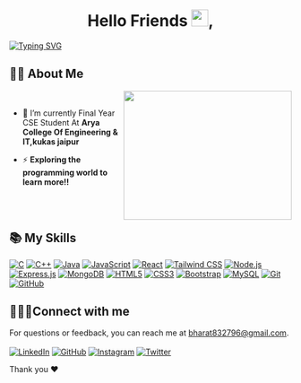 
<p align="center"> <h1 align="center"> Hello Friends <img src="https://raw.githubusercontent.com/MartinHeinz/MartinHeinz/master/wave.gif" width="30px" height="30px" />, </a> </h1> </p>

[![Typing SVG](https://readme-typing-svg.demolab.com?font=Fira+Code&weight=500&size=29&pause=1000&color=007EF7&center=true&vCenter=true&width=435&lines=I'm+Bharat;Passionate+Coder)](https://git.io/typing-svg)


## 🧑‍💻 About Me
   &nbsp;&nbsp;&nbsp;<img src='https://cdn.dribbble.com/users/926537/screenshots/4502924/media/79e26abb3fb85b42f2722cf22da095dc.gif' height=230 width=300 align='right'>

- 🌱 I’m currently Final Year CSE Student At **Arya College Of Engineering & IT,kukas jaipur**

<!---  - 💡   Exploring the Programming World and Enhancing Problem-Solving Skills!  -->
- ⚡  **Exploring the programming world to learn more!!**
  
<br>
<br>

## 📚 My Skills
[![C](https://img.shields.io/badge/c-%2300599C.svg?style=for-the-badge&logo=c&logoColor=white)](https://devdocs.io/c/)
[![C++](https://img.shields.io/badge/c++-%2300599C.svg?style=for-the-badge&logo=c%2B%2B&logoColor=white)](https://devdocs.io/cpp/)
[![Java](https://img.shields.io/badge/java-%23ED8B00.svg?style=for-the-badge&logo=openjdk&logoColor=white)](https://docs.oracle.com/en/java/)
[![JavaScript](https://img.shields.io/badge/javascript-%23323330.svg?style=for-the-badge&logo=javascript&logoColor=%23F7DF1E)](https://developer.mozilla.org/en-US/docs/Web/JavaScript) 
[![React](https://img.shields.io/badge/React-%233F6330.svg?style=for-the-badge&logo=React&logoColor=%2337EF1E)](https://react.dev/learn) 
[![Tailwind CSS](https://img.shields.io/badge/Tailwind%20CSS-%2338B2AC.svg?style=for-the-badge&logo=tailwindcss&logoColor=white)](https://tailwindcss.com/docs)
[![Node.js](https://img.shields.io/badge/Node.js-%2343853D.svg?style=for-the-badge&logo=node.js&logoColor=white)](https://nodejs.org/en/docs/)
[![Express.js](https://img.shields.io/badge/Express.js-%23F7F7F7.svg?style=for-the-badge&logo=express&logoColor=%23F7F7F7)](https://expressjs.com/)
[![MongoDB](https://img.shields.io/badge/MongoDB-%2347A248.svg?style=for-the-badge&logo=mongodb&logoColor=white)](https://www.mongodb.com/docs/)
[![HTML5](https://img.shields.io/badge/html5-%23E34F26.svg?style=for-the-badge&logo=html5&logoColor=white)](https://developer.mozilla.org/en-US/docs/Web/HTML)
[![CSS3](https://img.shields.io/badge/css3-%231572B6.svg?style=for-the-badge&logo=css3&logoColor=white)](https://developer.mozilla.org/en-US/docs/Web/CSS) 
[![Bootstrap](https://img.shields.io/badge/bootstrap-%238511FA.svg?style=for-the-badge&logo=bootstrap&logoColor=white)](https://getbootstrap.com/docs/5.3/getting-started/introduction/)
[![MySQL](https://img.shields.io/badge/mysql-%2300f.svg?style=for-the-badge&logo=mysql&logoColor=white)](https://dev.mysql.com/doc/)
[![Git](https://img.shields.io/badge/git-%23F05033.svg?style=for-the-badge&logo=git&logoColor=white)](https://git-scm.com/doc)
[![GitHub](https://img.shields.io/badge/github-%23121011.svg?style=for-the-badge&logo=github&logoColor=white)](https://docs.github.com/en)




## 🧑‍🤝‍🧑Connect with me
For questions or feedback, you can reach me at [bharat832796@gmail.com](mailto:bharat83967@gmail.com). <br><br>
[![LinkedIn](https://img.shields.io/badge/linkedin-%230077B5.svg?style=for-the-badge&logo=linkedin&logoColor=white)](https://www.linkedin.com/in/bharat-patell-203a62257/)
[![GitHub](https://img.shields.io/badge/github-%23121011.svg?style=for-the-badge&logo=github&logoColor=white)](https://github.com/Bharat8327)
[![Instagram](https://img.shields.io/badge/Instagram-%23E4405F.svg?style=for-the-badge&logo=Instagram&logoColor=white)](https://www.instagram.com/_bharat_patell9_/?next=%2Femails%2Femails_sent)
[![Twitter](https://img.shields.io/badge/Twitter-%231DA1F2.svg?style=for-the-badge&logo=Twitter&logoColor=white)](https://twitter.com/Bharatpatell_)

Thank you ❤ 
